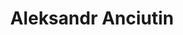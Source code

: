 ---
title: 'Aleksandr Anciutin'
metaDesc: "Independent product designer who balances strategy with thoughtful detail"
socialImage: '/images/social/reel-anciutin-2025-summer.png'
layout: 'layouts/home.html'
introduction:
  title: 'I’m Aleksandr Anciutin, an independent product designer based in Gothenburg, Sweden.'
  image: '/images/introduction/reel-anciutin-2025-summer.png'
  imageAlt: 'A screenshot of a dashboard'
  tagline: "I'm a product designer who balances strategy with thoughtful detail, fostering transparency and collaboration to create meaningful connections between people and products."
work:
  title: 'Selected work'
  capabilities:
    title: "What I've done"
  industry:
    title: 'Industry'
  year:
    title: 'Year'
about:
  story:
    - title: 'What I did before'
      content: "I've spent the last 7 years working with amazing people on tough, diverse business challenges. I cut my teeth in manufacturing industry, shaping technical (and often ambiguous) problems into tailored solutions. Later, I led a team building employee tools for the automotive industry. Wherever I go, I balance strategy with a deep focus on craft, clarity, and collaboration."
    - title: 'How I work'
      content: 'My approach is rooted in adaptability. Balancing strategy with details. Creativity with function. Understanding with solving. I aim to be a collaborative partner who brings transparency, responsiveness, and speed.'
    - title: "What's my story" 
      content: "I had my humble beginnings in Lithuania, where I've studied multimedia design and journalism. That path led me to video journalism, front-end engineering, and eventually product design. Laying down the foundation for what I do today."
    - title: 'More to my story'
      content: "In 2019, I've moved to Sweden and had the privilege to work with amazing clients and brilliant colleagues. People I still learn from and admire. Now, I'm based in Gothenburg, where I run my independent practice, helping teams bring their ideas to life."
  image: '/images/about/about-2025-spring.png'
  imageAlt: 'Aleksandr standing on a dock in Gothenburg harbor, wearing a patterned jacket'
  tableTitle: 'Experience'
  experience:
    - company: 'Independent'
      role: 'Product Designer'
      period: '2025 — Currently'
    - company: 'BBH Stockholm'
      role: 'Product Designer'
      period: '2023 — 2025'
    - company: 'Tink'
      role: 'Product Designer'
      period: '2021 — 2023'
    - company: 'Sandvik'
      role: 'UI Designer'
      period: '2018 — 2021'
    - company: 'Idea'
      role: 'UI Designer'
      period: '2017 — 2018'
---
